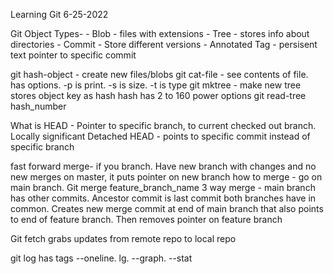 Learning Git
6-25-2022

Git Object Types-
    - Blob - files with extensions
    - Tree - stores info about directories
    - Commit - Store different versions
    - Annotated Tag - persisent text pointer to specific commit

git hash-object - create new files/blobs
git cat-file - see contents of file. has options. -p is print. -s is size. -t is type
git mktree - make new tree
stores object key as hash
hash has 2 to 160 power options
git read-tree hash_number

What is HEAD
    - Pointer to specific branch, to current checked out branch. Locally significant
Detached HEAD - points to specific commit instead of specific branch

fast forward merge- if you branch. Have new branch with changes and no new merges on master, it puts pointer on new branch
how to merge - go on main branch. Git merge feature_branch_name
3 way merge - main branch has other commits. Ancestor commit is last commit both branches have in common. Creates new merge commit at end of main branch that also points to end of feature branch. Then removes pointer on feature branch

Git fetch grabs updates from remote repo to local repo

git log has tags --oneline. lg. --graph. --stat